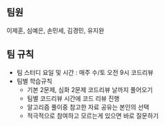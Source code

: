 ## 팀원
이제훈, 심예은, 손민세, 김경민, 유지완

## 팀 규칙
- 팀 스터디 요일 및 시간 : 매주 수/토 오전 9시 코드리뷰
- 팀별 학습규칙
    - 기본 2문제, 심화 2문제 코드리뷰 날까지 풀어오기
    - 팀별 코드리뷰 시간에 코드 리뷰 진행
    - 알고리즘 풀이중 참고한 자료 공유는 본인의 선택
    - 적극적으로 참여하고 모르는게 있으면 바로 질문하기
